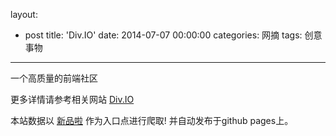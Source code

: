 layout: 
  - post 
title: 'Div.IO' 
date: 2014-07-07 00:00:00 
categories: 网摘 
tags: 创意事物 
---

一个高质量的前端社区  

更多详情请参考相关网站 [Div.IO](http://div.io)  

本站数据以 [新品啦](http://xinpinla.com/) 作为入口点进行爬取! 并自动发布于github pages上。  
